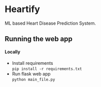 # Heartify
ML based Heart Disease Prediction System.

## Running the web app
#### Locally
- Install requirements  
   `pip install -r requirements.txt`
- Run flask web app  
    `python main_file.py`
